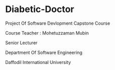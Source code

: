 # Diabetic-Doctor
Project Of Software Devlopment Capstone Course

Course Teacher : Mohetuzzaman Mubin


Senior Lecturer


Department Of Software Engineering 


Daffodil International University

